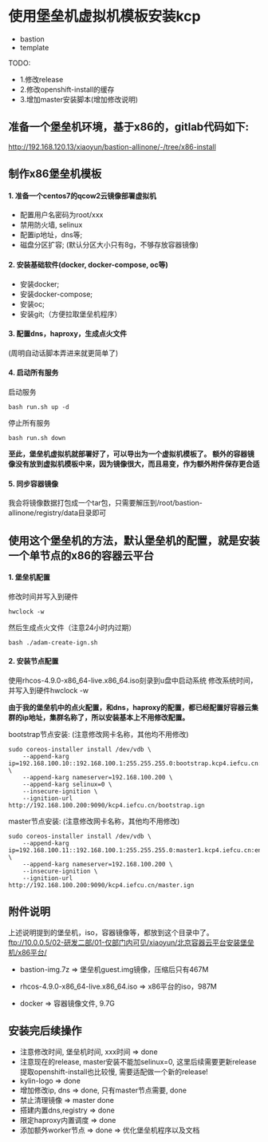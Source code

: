 # 使用堡垒机虚拟机模板安装kcp

* bastion
* template

TODO:
* 1.修改release
* 2.修改openshift-install的缓存
* 3.增加master安装脚本(增加修改说明)

## 准备一个堡垒机环境，基于x86的，gitlab代码如下:

http://192.168.120.13/xiaoyun/bastion-allinone/-/tree/x86-install

## 制作x86堡垒机模板

#### 1. 准备一个centos7的qcow2云镜像部署虚拟机

* 配置用户名密码为root/xxx
* 禁用防火墙, selinux
* 配置ip地址，dns等;
* 磁盘分区扩容; (默认分区大小只有8g，不够存放容器镜像)

#### 2. 安装基础软件(docker, docker-compose, oc等)

* 安装docker;
* 安装docker-compose;
* 安装oc;
* 安装git;（方便拉取堡垒机程序）

#### 3. 配置dns，haproxy，生成点火文件

(周明自动话脚本弄进来就更简单了)

#### 4. 启动所有服务

启动服务

```
bash run.sh up -d
```

停止所有服务
```
bash run.sh down
```

**至此，堡垒机虚拟机就部署好了，可以导出为一个虚拟机模板了。
额外的容器镜像没有放到虚拟机模板中来，因为镜像很大，而且易变，作为额外附件保存更合适**

#### 5. 同步容器镜像

我会将镜像数据打包成一个tar包，只需要解压到/root/bastion-allinone/registry/data目录即可

## 使用这个堡垒机的方法，默认堡垒机的配置，就是安装一个单节点的x86的容器云平台

#### 1. 堡垒机配置

修改时间并写入到硬件
```
hwclock -w
```

然后生成点火文件（注意24小时内过期）
```
bash ./adam-create-ign.sh
```

#### 2. 安装节点配置

使用rhcos-4.9.0-x86_64-live.x86_64.iso刻录到u盘中启动系统
修改系统时间，并写入到硬件hwclock -w

**由于我的堡垒机中的点火配置，和dns，haproxy的配置，都已经配置好容器云集群的ip地址，集群名称了，所以安装基本上不用修改配置。**

bootstrap节点安装:
(注意修改网卡名称，其他均不用修改)

```
sudo coreos-installer install /dev/vdb \
    --append-karg ip=192.168.100.10::192.168.100.1:255.255.255.0:bootstrap.kcp4.iefcu.cn:enp3s0:none \
    --append-karg nameserver=192.168.100.200 \
    --append-karg selinux=0 \
    --insecure-ignition \
    --ignition-url http://192.168.100.200:9090/kcp4.iefcu.cn/bootstrap.ign
```

master节点安装:
(注意修改网卡名称，其他均不用修改)

```
sudo coreos-installer install /dev/vdb \
    --append-karg ip=192.168.100.11::192.168.100.1:255.255.255.0:master1.kcp4.iefcu.cn:enp3s0:none \
    --append-karg nameserver=192.168.100.200 \
    --insecure-ignition \
    --ignition-url http://192.168.100.200:9090/kcp4.iefcu.cn/master.ign
```

## 附件说明

上述说明提到的堡垒机，iso，容器镜像等，都放到这个目录中了。
ftp://10.0.0.5/02-研发二部/01-仅部门内可见/xiaoyun/北京容器云平台安装堡垒机/x86平台/
 

* bastion-img.7z => 堡垒机guest.img镜像，压缩后只有467M

* rhcos-4.9.0-x86_64-live.x86_64.iso => x86平台的iso，987M

* docker => 容器镜像文件, 9.7G

## 安装完后续操作

* 注意修改时间, 堡垒机时间, xxx时间 => done
* 注意现在的release, master安装不能加selinux=0, 这里后续需要更新release
  提取openshift-install也比较慢, 需要适配做一个新的release!
* kylin-logo => done
* 增加修改ip, dns => done, 只有master节点需要, done
* 禁止清理镜像 => master done
* 搭建内置dns,registry => done
* 限定haproxy内置调度 => done
* 添加额外worker节点 => done
=> 优化堡垒机程序以及文档

